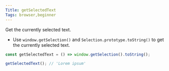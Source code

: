 ```yaml
---
Title: getSelectedText
Tags: browser,beginner
---
```


Get the currently selected text.

- Use `window.getSelection()` and `Selection.prototype.toString()` to get the currently selected text.

```js
const getSelectedText = () => window.getSelection().toString();
```

```js
getSelectedText(); // 'Lorem ipsum'
```
